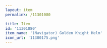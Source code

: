 ```yaml
---
layout: item
permalink: /11301080

title: Item
id: '11301080'
item_name: '(Navigator) Golden Knight Helm'
icon_url: '11300175.png'
---
```

